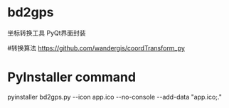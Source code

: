 # bd2gps
坐标转换工具 PyQt界面封装

#转换算法
https://github.com/wandergis/coordTransform_py

# PyInstaller command
pyinstaller bd2gps.py --icon app.ico --no-console --add-data "app.ico;."